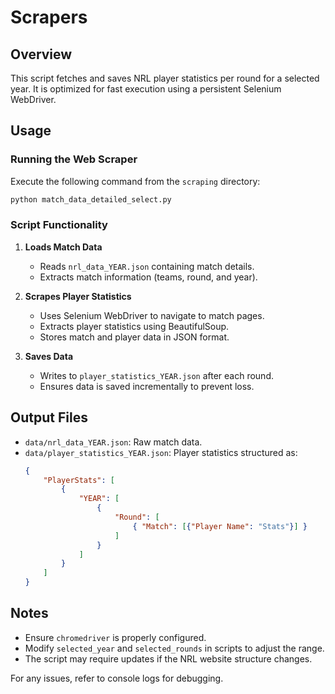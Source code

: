 # Scrapers

## Overview
This script fetches and saves NRL player statistics per round for a selected year. It is optimized for fast execution using a persistent Selenium WebDriver.

## Usage

### Running the Web Scraper
Execute the following command from the `scraping` directory:
```bash
python match_data_detailed_select.py
```

### Script Functionality
1. **Loads Match Data**
   - Reads `nrl_data_YEAR.json` containing match details.
   - Extracts match information (teams, round, and year).

2. **Scrapes Player Statistics**
   - Uses Selenium WebDriver to navigate to match pages.
   - Extracts player statistics using BeautifulSoup.
   - Stores match and player data in JSON format.

3. **Saves Data**
   - Writes to `player_statistics_YEAR.json` after each round.
   - Ensures data is saved incrementally to prevent loss.

## Output Files
- `data/nrl_data_YEAR.json`: Raw match data.
- `data/player_statistics_YEAR.json`: Player statistics structured as:
  ```json
  {
      "PlayerStats": [
          {
              "YEAR": [
                  {
                      "Round": [
                          { "Match": [{"Player Name": "Stats"}] }
                      ]
                  }
              ]
          }
      ]
  }
  ```


## Notes
- Ensure `chromedriver` is properly configured.
- Modify `selected_year` and `selected_rounds` in scripts to adjust the range.
- The script may require updates if the NRL website structure changes.

For any issues, refer to console logs for debugging.

